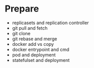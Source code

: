 # Prepare 

- replicasets and replication controller 
- git pull and fetch 
- git clone 
- git rebase and merge 
- docker add vs copy 
- docker entrypoint and cmd 
- pod and deployment 
- statefulset and deployment 
